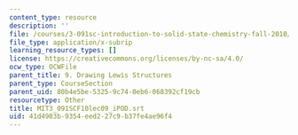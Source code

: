 ```yaml
---
content_type: resource
description: ''
file: /courses/3-091sc-introduction-to-solid-state-chemistry-fall-2010/41d4983b9354eed227c9b37fe4ae96f4_MIT3_091SCF10lec09_iPOD.srt
file_type: application/x-subrip
learning_resource_types: []
license: https://creativecommons.org/licenses/by-nc-sa/4.0/
ocw_type: OCWFile
parent_title: 9. Drawing Lewis Structures
parent_type: CourseSection
parent_uid: 80b4e5be-5325-9c74-0eb6-068392cf19cb
resourcetype: Other
title: MIT3_091SCF10lec09_iPOD.srt
uid: 41d4983b-9354-eed2-27c9-b37fe4ae96f4
---
```

